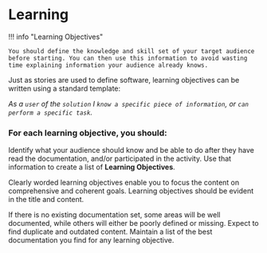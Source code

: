 # Learning

!!! info "Learning Objectives"    

    You should define the knowledge and skill set of your target audience before starting. You can then use this information to avoid wasting time explaining information your audience already knows.   

Just as stories are used to define software, learning objectives can be written using a standard template:

_As a `user` of the `solution` I `know a specific piece of information`, or `can perform a specific task`._

### For each learning objective, you should:

Identify what your audience should know and be able to do after they have read the documentation, and/or participated in the activity. Use that information to create a list of **Learning Objectives**.

Clearly worded learning objectives enable you to focus the content on comprehensive and coherent goals. Learning objectives should be evident in the title and content.

If there is no existing documentation set, some areas will be well documented, while others will either be poorly defined or missing. Expect to find duplicate and outdated content. Maintain a list of the best documentation you find for any learning objective.